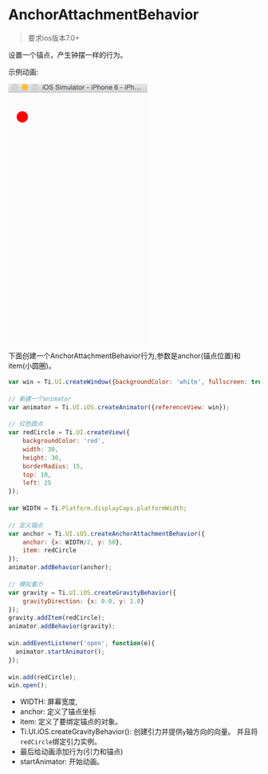 # AnchorAttachmentBehavior

> 要求ios版本7.0+

设置一个锚点，产生钟摆一样的行为。


示例动画:

![钟摆行为](/images/ui_ios_zhong_bai_xing_wei.gif)

下面创建一个AnchorAttachmentBehavior行为,参数是anchor(锚点位置)和item(小圆圈)。

```js
var win = Ti.UI.createWindow({backgroundColor: 'white', fullscreen: true});

// 新建一个animator
var animator = Ti.UI.iOS.createAnimator({referenceView: win});

// 红色圆点
var redCircle = Ti.UI.createView({
    backgroundColor: 'red',
    width: 30,
    height: 30,
    borderRadius: 15,
    top: 10,
    left: 25
});

var WIDTH = Ti.Platform.displayCaps.platformWidth;

// 定义锚点
var anchor = Ti.UI.iOS.createAnchorAttachmentBehavior({
    anchor: {x: WIDTH/2, y: 50},
    item: redCircle
});
animator.addBehavior(anchor);

// 模拟重力
var gravity = Ti.UI.iOS.createGravityBehavior({
    gravityDirection: {x: 0.0, y: 1.0}
});
gravity.addItem(redCircle);
animator.addBehavior(gravity);

win.addEventListener('open', function(e){
  animator.startAnimator();
});

win.add(redCircle);
win.open();
```

- WIDTH: 屏幕宽度,
- anchor: 定义了锚点坐标
- item: 定义了要绑定锚点的对象。
- Ti.UI.iOS.createGravityBehavior(): 创建引力并提供`y`轴方向的向量。
并且将`redCircle`绑定引力实例。
- 最后给动画添加行为(引力和锚点)
- startAnimator: 开始动画。
